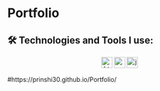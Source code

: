 # Portfolio
  ## 🛠️ Technologies and Tools I use:
<p align= center>
<img alt="html5" src="https://img.shields.io/badge/HTML5-E34F26?style=for-the-badge&logo=html5&logoColor=white" height="25px"/>
<img alt="css" src="https://img.shields.io/badge/CSS3-1572B6?style=for-the-badge&logo=css3&logoColor=white" height="25px"/>
<img alt="javascript" src="https://img.shields.io/badge/JavaScript-323330?style=for-the-badge&logo=javascript&logoColor=F7DF1E" height="25px"/>
</p>
#https://prinshi30.github.io/Portfolio/
